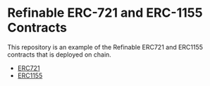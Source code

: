 # Refinable ERC-721 and ERC-1155 Contracts

This repository is an example of the Refinable ERC721 and ERC1155 contracts that is deployed on chain.

- [ERC721](./contracts/erc721/RefinableERC721Token.sol)
- [ERC1155](./contracts/erc1155/RefinableERC1155Token.sol)